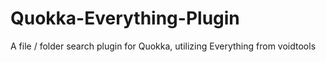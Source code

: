 # Quokka-Everything-Plugin
A file / folder search plugin for Quokka, utilizing Everything from voidtools

